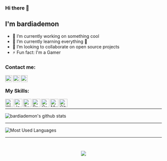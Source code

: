### Hi there 👋

## I'm bardiademon
- 🔭 I’m currently working on something cool
- 🌱 I’m currently learning everything 🤣
- 👯 I’m looking to collaborate on open source projects
- ⚡ Fun fact: I'm a Gamer

### Contact me:

[<img align="left" alt="bardiademon | Telegram" width="22px" src="https://www.bardiademon.com/images/ic-telegram.png" />][telegram]
[<img align="left" alt="bardiademon | Instagram" width="22px" src="https://www.bardiademon.com/images/ic-instagram.png" />][instagram]
[<img align="left" alt="bardiademon | Gmail" width="22px" src="https://www.bardiademon.com/images/ic-gmail.png" />][MyEmail]

<br />

### My Skills:

[<img align="left" alt="Windows" title="Windows" width="26px" src="https://www.bardiademon.com/public/icons/windows11.png" />][MyWebsite]
[<img align="left" alt="JavaScript" title="JavaScript" width="26px" src="https://www.bardiademon.com/public/icons/javascript.png" />][MyWebsite]
[<img align="left" alt="TypeScript" title="TypeScript" width="26px" src="https://www.bardiademon.com/public/icons/typescript.png" />][MyWebsite]
[<img align="left" alt="React" title="React" width="26px" src="https://www.bardiademon.com/public/icons/reactjs.png" />][MyWebsite]
[<img align="left" alt="GraphQL" title="GraphQL" width="26px" src="https://www.bardiademon.com/public/icons/graphql.png" />][MyWebsite]
[<img align="left" alt="MySQL" title="MySQL" width="26px" src="https://www.bardiademon.com/public/icons/mysql.png" />][MyWebsite]
[<img align="left" alt="Git" title="Git" width="26px" src="https://www.bardiademon.com/public/icons/git.png" />][MyWebsite]

<br />

---

![bardiademon's github stats](https://github-readme-stats.vercel.app/api?username=bardiademon&show_icons=true)

---

![Most Used Languages](https://github-readme-stats.vercel.app/api/top-langs/?username=bardiademon&layout=compact)

---
    
[MyWebsite]: https://www.bardiademon.com
[github]: https://github.com/bardiademon
[Instagram]: https://instagram.com/bardiademon.ir
[Telegram]: https://t.me/bardiademon
[MyEmail]: mailto:bardiademon@gmail.Com

<h3 align="center"> 
<br>
<img src="https://bardiademon.com/public/bardiademon.png" />
</h3>
<br>
<br>  
